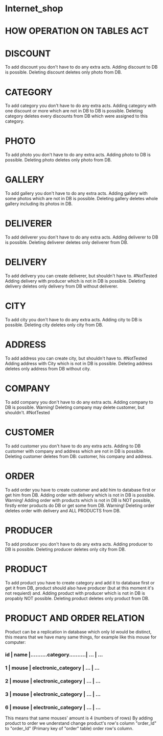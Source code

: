 # Internet_shop

<h1>HOW OPERATION ON TABLES ACT</h1>

<h1>DISCOUNT</h1>
To add discount you don't have to do any extra acts.
Adding discount to DB is possible.
Deleting discount deletes only photo from DB.

<h1>CATEGORY</h1>
To add category you don't have to do any extra acts.
Adding category with one discount or more which are not in DB to DB is possible.
Deleting category deletes every discounts from DB which were assigned to this category.

<h1>PHOTO</h1>
To add photo you don't have to do any extra acts.
Adding photo to DB is possible.
Deleting photo deletes only photo from DB.

<h1>GALLERY</h1>
To add gallery you don't have to do any extra acts.
Adding gallery with some photos which are not in DB is possible.
Deleting gallery deletes whole gallery including its photos in DB.

<h1>DELIVERER</h1>
To add deliverer you don't have to do any extra acts.
Adding deliverer to DB is possible.
Deleting deliverer deletes only deliverer from DB.

<h1>DELIVERY</h1>
To add delivery you can create deliverer, but shouldn't have to. #NotTested
Adding delivery with producer which is not in DB is possible.
Deleting delivery deletes only delivery from DB without deliverer.

<h1>CITY</h1>
To add city you don't have to do any extra acts.
Adding city to DB is possible.
Deleting city deletes only city from DB.

<h1>ADDRESS</h1>
To add address you can create city, but shouldn't have to. #NotTested
Adding address with City which is not in DB is possible.
Deleting address deletes only address from DB without city.

<h1>COMPANY</h1>
To add company you don't have to do any extra acts.
Adding company to DB is possible.
Warning! Deleting company may delete customer, but shouldn't. #NotTested

<h1>CUSTOMER</h1>
To add customer you don't have to do any extra acts.
Adding to DB customer with company and address which are not in DB is possible.
Deleting customer deletes from DB: customer, his company and address.

<h1>ORDER</h1>
To add order you have to create customer and add him to database first or get him from DB.
Adding order with delivery which is not in DB is possible.
Warning! Adding order with products which is not in DB is NOT possible, firstly enter products do DB or get some from DB.
Warning! Deleting order deletes order with delivery and ALL PRODUCTS from DB.

<h1>PRODUCER</h1>
To add producer you don't have to do any extra acts.
Adding producer to DB is possible.
Deleting producer deletes only city from DB.

<h1>PRODUCT</h1>
To add product you have to create category and add it to database first or get it from DB, product should also have
producer (but at this moment it's not requierd) and.
Adding product with producer which is not in DB is propably NOT possible.
Deleting product deletes only product from DB.

<h1>PRODUCT AND ORDER RELATION</h1>
Product can be a replication in database which only Id would be distinct, this means that we have many same things, for example like this mouse for computer:
<h3>id | name  |..........category..........| ... | ...</h3>
<h3>1  | mouse | electronic_category | ... | ...</h3>
<h3>2  | mouse | electronic_category | ... | ...</h3>
<h3>3  | mouse | electronic_category | ... | ...</h3>
<h3>6  | mouse | electronic_category | ... | ...</h3>

This means that same mouses' amount is 4 (numbers of rows)
By adding product to order we understand change product's row's column "order_Id" to "order_Id" (Primary key of "order" table) order row's column.
